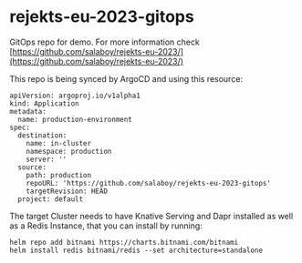 # rejekts-eu-2023-gitops
GitOps repo for demo. For more information check [https://github.com/salaboy/rejekts-eu-2023/](https://github.com/salaboy/rejekts-eu-2023/)

This repo is being synced by ArgoCD and using this resource: 

```
apiVersion: argoproj.io/v1alpha1
kind: Application
metadata:
  name: production-environment
spec:
  destination:
    name: in-cluster
    namespace: production
    server: ''
  source:
    path: production
    repoURL: 'https://github.com/salaboy/rejekts-eu-2023-gitops'
    targetRevision: HEAD
  project: default
```

The target Cluster needs to have Knative Serving and Dapr installed as well as a Redis Instance, that you can install by running: 

```
helm repo add bitnami https://charts.bitnami.com/bitnami
helm install redis bitnami/redis --set architecture=standalone
```